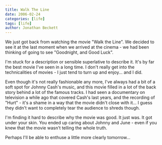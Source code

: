 ```yaml
---
title: Walk The Line
date: 2006-02-24
categories: [life]
tags: [life]
author: Jonathan Beckett
---
```


We just got back from watching the movie "Walk the Line". We decided to see it at the last moment when we arrived at the cinema - we had been thinking of going to see "Goodnight, and Good Luck".

I'm stuck for a description or sensible superlative to describe it. It's by far the best movie I've seen in a long time. I don't really get into the technicalities of movies - I just tend to turn up and enjoy... and I did.

Even though it's not really fashionable any more, I've always had a bit of a soft spot for Johnny Cash's music, and this movie filled in a lot of the back story behind a lot of the famous tracks. I had seen a documentary on television a while ago that covered Cash's last years, and the recording of "Hurt" - it's a shame in a way that the movie didn't close with it... I guess they didn't want to completely tear the audience to shreds though.

I'm finding it hard to describe why the movie was good. It just was. It got under your skin. You ended up caring about Johnny and June - even if you knew that the movie wasn't telling the whole truth.

Perhaps I'll be able to enthuse a little more clearly tomorrow...